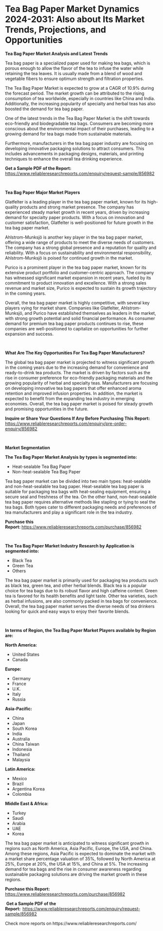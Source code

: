 <p><h1>Tea Bag Paper Market Dynamics 2024-2031: Also about Its Market Trends, Projections, and Opportunities</h1></p><p><strong>Tea Bag Paper Market Analysis and Latest Trends</strong></p>
<p><p>Tea bag paper is a specialized paper used for making tea bags, which is porous enough to allow the flavor of the tea to infuse the water while retaining the tea leaves. It is usually made from a blend of wood and vegetable fibers to ensure optimum strength and filtration properties.</p><p>The Tea Bag Paper Market is expected to grow at a CAGR of 10.9% during the forecast period. The market growth can be attributed to the rising consumption of tea worldwide, especially in countries like China and India. Additionally, the increasing popularity of specialty and herbal teas has also boosted the demand for tea bag paper.</p><p>One of the latest trends in the Tea Bag Paper Market is the shift towards eco-friendly and biodegradable tea bags. Consumers are becoming more conscious about the environmental impact of their purchases, leading to a growing demand for tea bags made from sustainable materials.</p><p>Furthermore, manufacturers in the tea bag paper industry are focusing on developing innovative packaging solutions to attract consumers. This includes advancements in packaging designs, materials, and printing techniques to enhance the overall tea drinking experience.</p></p>
<p><strong>Get a Sample PDF of the Report:&nbsp;</strong> <a href="https://www.reliableresearchreports.com/enquiry/request-sample/856982">https://www.reliableresearchreports.com/enquiry/request-sample/856982</a></p>
<p>&nbsp;</p>
<p><strong>Tea Bag Paper Major Market Players</strong></p>
<p><p>Glatfelter is a leading player in the tea bag paper market, known for its high-quality products and strong market presence. The company has experienced steady market growth in recent years, driven by increasing demand for specialty paper products. With a focus on innovation and customer satisfaction, Glatfelter is well-positioned for future growth in the tea bag paper market.</p><p>Ahlstrom-Munksjö is another key player in the tea bag paper market, offering a wide range of products to meet the diverse needs of customers. The company has a strong global presence and a reputation for quality and reliability. With a focus on sustainability and environmental responsibility, Ahlstrom-Munksjö is poised for continued growth in the market.</p><p>Purico is a prominent player in the tea bag paper market, known for its extensive product portfolio and customer-centric approach. The company has witnessed significant market expansion in recent years, fueled by its commitment to product innovation and excellence. With a strong sales revenue and market size, Purico is expected to sustain its growth trajectory in the coming years.</p><p>Overall, the tea bag paper market is highly competitive, with several key players vying for market share. Companies like Glatfelter, Ahlstrom-Munksjö, and Purico have established themselves as leaders in the market, with strong growth potential and solid financial performance. As consumer demand for premium tea bag paper products continues to rise, these companies are well-positioned to capitalize on opportunities for further expansion and success.</p></p>
<p>&nbsp;</p>
<p><strong>What Are The Key Opportunities For Tea Bag Paper Manufacturers?</strong></p>
<p><p>The global tea bag paper market is projected to witness significant growth in the coming years due to the increasing demand for convenience and ready-to-drink tea products. The market is driven by factors such as the rise in consumer preference for eco-friendly packaging materials and the growing popularity of herbal and specialty teas. Manufacturers are focusing on developing innovative tea bag papers that offer enhanced aroma retention and improved infusion properties. In addition, the market is expected to benefit from the expanding tea industry in emerging economies. Overall, the tea bag paper market is poised for steady growth and promising opportunities in the future.</p></p>
<p><strong>Inquire or Share Your Questions If Any Before Purchasing This Report:</strong> <a href="https://www.reliableresearchreports.com/enquiry/pre-order-enquiry/856982">https://www.reliableresearchreports.com/enquiry/pre-order-enquiry/856982</a></p>
<p>&nbsp;</p>
<p><strong>Market Segmentation</strong></p>
<p><strong>The Tea Bag Paper Market Analysis by types is segmented into:</strong></p>
<p><ul><li>Heat-sealable Tea Bag Paper</li><li>Non-heat-sealable Tea Bag Paper</li></ul></p>
<p><p>Tea bag paper market can be divided into two main types: heat-sealable and non-heat-sealable tea bag paper. Heat-sealable tea bag paper is suitable for packaging tea bags with heat-sealing equipment, ensuring a secure seal and freshness of the tea. On the other hand, non-heat-sealable tea bag paper requires alternative methods like stapling or tying to seal the tea bags. Both types cater to different packaging needs and preferences of tea manufacturers and play a significant role in the tea industry.</p></p>
<p><strong>Purchase this Report:&nbsp;</strong><a href="https://www.reliableresearchreports.com/purchase/856982">https://www.reliableresearchreports.com/purchase/856982</a></p>
<p>&nbsp;</p>
<p><strong>The Tea Bag Paper Market Industry Research by Application is segmented into:</strong></p>
<p><ul><li>Black Tea</li><li>Green Tea</li><li>Others</li></ul></p>
<p><p>The tea bag paper market is primarily used for packaging tea products such as black tea, green tea, and other herbal blends. Black tea is a popular choice for tea bags due to its robust flavor and high caffeine content. Green tea is favored for its health benefits and light taste. Other tea varieties, such as herbal infusions, are also commonly packed in tea bags for convenience. Overall, the tea bag paper market serves the diverse needs of tea drinkers looking for quick and easy ways to enjoy their favorite blends.</p></p>
<p>&nbsp;</p>
<p><strong>In terms of Region, the Tea Bag Paper Market Players available by Region are:</strong></p>
<p>
    <p> <strong> North America: </strong>
        <ul>
            <li>United States</li>
            <li>Canada</li>
        </ul>
        </p> 
    <p> <strong> Europe: </strong>
        <ul>
            <li>Germany</li>
            <li>France</li>
            <li>U.K.</li>
            <li>Italy</li>
            <li>Russia</li>
        </ul>
        </p> 
    <p> <strong> Asia-Pacific: </strong>
        <ul>
            <li>China</li>
            <li>Japan</li>
            <li>South Korea</li>
            <li>India</li>
            <li>Australia</li>
            <li>China Taiwan</li>
            <li>Indonesia</li>
            <li>Thailand</li>
            <li>Malaysia</li>
        </ul>
        </p> 
    <p> <strong> Latin America: </strong>
        <ul>
            <li>Mexico</li>
            <li>Brazil</li>
            <li>Argentina Korea</li>
            <li>Colombia</li>
        </ul>
        </p> 
    <p> <strong> Middle East & Africa: </strong>
        <ul>
            <li>Turkey</li>
            <li>Saudi</li>
            <li>Arabia</li>
            <li>UAE</li>
            <li>Korea</li>
        </ul>
    </p>
    </p>
<p><p>The tea bag paper market is anticipated to witness significant growth in regions such as North America, Asia Pacific, Europe, the USA, and China. Among these regions, Asia Pacific is expected to dominate the market with a market share percentage valuation of 35%, followed by North America at 25%, Europe at 20%, the USA at 15%, and China at 5%. The increasing demand for tea bags and the rise in consumer awareness regarding sustainable packaging solutions are driving the market growth in these regions.</p></p>
<p><strong>Purchase this Report: </strong><a href="https://www.reliableresearchreports.com/purchase/856982">https://www.reliableresearchreports.com/purchase/856982</a></p>
<p>&nbsp;<strong>Get a Sample PDF of the Report:&nbsp;&nbsp;</strong><a href="https://www.reliableresearchreports.com/enquiry/request-sample/856982">https://www.reliableresearchreports.com/enquiry/request-sample/856982</a></p>
<p><strong></strong></p>
<p>Check more reports on https://www.reliableresearchreports.com/</p>